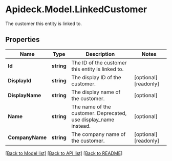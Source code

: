 # Apideck.Model.LinkedCustomer
The customer this entity is linked to.

## Properties

Name | Type | Description | Notes
------------ | ------------- | ------------- | -------------
**Id** | **string** | The ID of the customer this entity is linked to. | 
**DisplayId** | **string** | The display ID of the customer. | [optional] [readonly] 
**DisplayName** | **string** | The display name of the customer. | [optional] 
**Name** | **string** | The name of the customer. Deprecated, use display_name instead. | [optional] 
**CompanyName** | **string** | The company name of the customer. | [optional] [readonly] 

[[Back to Model list]](../README.md#documentation-for-models) [[Back to API list]](../README.md#documentation-for-api-endpoints) [[Back to README]](../README.md)

